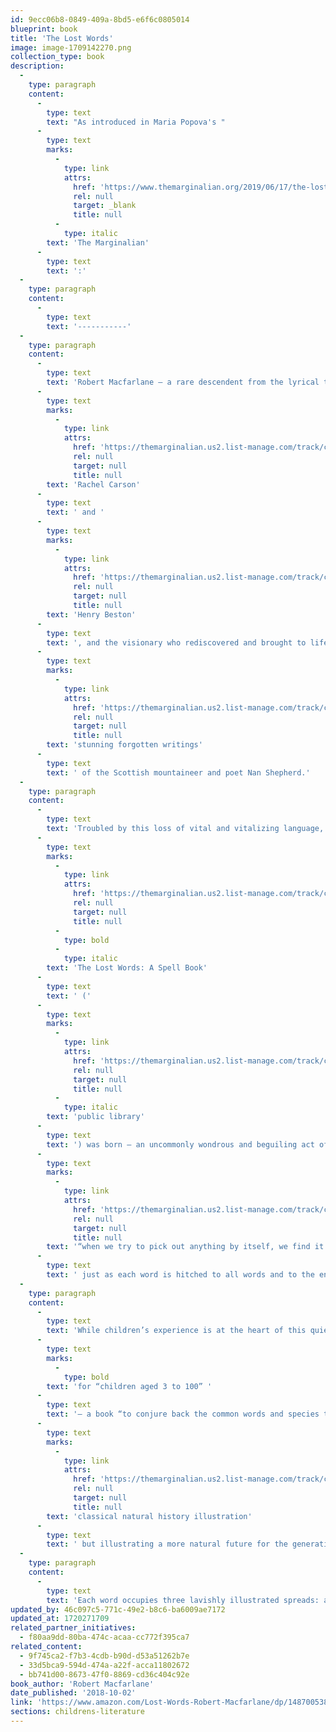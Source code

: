```yaml
---
id: 9ecc06b8-0849-409a-8bd5-e6f6c0805014
blueprint: book
title: 'The Lost Words'
image: image-1709142270.png
collection_type: book
description:
  -
    type: paragraph
    content:
      -
        type: text
        text: "As introduced in Maria Popova's "
      -
        type: text
        marks:
          -
            type: link
            attrs:
              href: 'https://www.themarginalian.org/2019/06/17/the-lost-words-macfarlane-morris/'
              rel: null
              target: _blank
              title: null
          -
            type: italic
        text: 'The Marginalian'
      -
        type: text
        text: ':'
  -
    type: paragraph
    content:
      -
        type: text
        text: '-----------'
  -
    type: paragraph
    content:
      -
        type: text
        text: 'Robert Macfarlane — a rare descendent from the lyrical tradition of '
      -
        type: text
        marks:
          -
            type: link
            attrs:
              href: 'https://themarginalian.us2.list-manage.com/track/click?u=13eb080d8a315477042e0d5b1&id=103df8f442&e=8287507462'
              rel: null
              target: null
              title: null
        text: 'Rachel Carson'
      -
        type: text
        text: ' and '
      -
        type: text
        marks:
          -
            type: link
            attrs:
              href: 'https://themarginalian.us2.list-manage.com/track/click?u=13eb080d8a315477042e0d5b1&id=5357f58e19&e=8287507462'
              rel: null
              target: null
              title: null
        text: 'Henry Beston'
      -
        type: text
        text: ', and the visionary who rediscovered and brought to life the '
      -
        type: text
        marks:
          -
            type: link
            attrs:
              href: 'https://themarginalian.us2.list-manage.com/track/click?u=13eb080d8a315477042e0d5b1&id=cd477f85ca&e=8287507462'
              rel: null
              target: null
              title: null
        text: 'stunning forgotten writings'
      -
        type: text
        text: ' of the Scottish mountaineer and poet Nan Shepherd.'
  -
    type: paragraph
    content:
      -
        type: text
        text: 'Troubled by this loss of vital and vitalizing language, MacFarlane teamed up with illustrator and children’s book author Jackie Morris, who had reached out to him to write an introduction for a sort of “wild dictionary” she wanted to create as a counterpoint to Oxford’s erasure. Instead, Macfarlane envisioned something greater. '
      -
        type: text
        marks:
          -
            type: link
            attrs:
              href: 'https://themarginalian.us2.list-manage.com/track/click?u=13eb080d8a315477042e0d5b1&id=16e41ed17c&e=8287507462'
              rel: null
              target: null
              title: null
          -
            type: bold
          -
            type: italic
        text: 'The Lost Words: A Spell Book'
      -
        type: text
        text: ' ('
      -
        type: text
        marks:
          -
            type: link
            attrs:
              href: 'https://themarginalian.us2.list-manage.com/track/click?u=13eb080d8a315477042e0d5b1&id=2095fc092d&e=8287507462'
              rel: null
              target: null
              title: null
          -
            type: italic
        text: 'public library'
      -
        type: text
        text: ') was born — an uncommonly wondrous and beguiling act of resistance to the severance of our relationship with the rest of nature, a rerooting into this living world in which, in the words of the great naturalist John Muir, '
      -
        type: text
        marks:
          -
            type: link
            attrs:
              href: 'https://themarginalian.us2.list-manage.com/track/click?u=13eb080d8a315477042e0d5b1&id=37ede9d2e6&e=8287507462'
              rel: null
              target: null
              title: null
        text: '“when we try to pick out anything by itself, we find it hitched to everything else in the universe,”'
      -
        type: text
        text: ' just as each word is hitched to all words and to the entire web of being.'
  -
    type: paragraph
    content:
      -
        type: text
        text: 'While children’s experience is at the heart of this quiet masterpiece, MacFarlane and Morris intended the large, lavishly illustrated book '
      -
        type: text
        marks:
          -
            type: bold
        text: 'for “children aged 3 to 100” '
      -
        type: text
        text: '— a book “to conjure back the common words and species that are steadily disappearing from everyday life — and especially from children’s stories and dreams,” a book “to catch at the beauty and wonder — but also the eeriness and otherness — of the natural world.” What emerges is a lyrical encyclopedia of enchantments, radiating the sensibility of '
      -
        type: text
        marks:
          -
            type: link
            attrs:
              href: 'https://themarginalian.us2.list-manage.com/track/click?u=13eb080d8a315477042e0d5b1&id=bb4442471b&e=8287507462'
              rel: null
              target: null
              title: null
        text: 'classical natural history illustration'
      -
        type: text
        text: ' but illustrating a more natural future for the generations ahead.'
  -
    type: paragraph
    content:
      -
        type: text
        text: 'Each word occupies three lavishly illustrated spreads: a poetic “summoning spell” in the form of an acrostic to conjure back the lost word in a rhythmic incantation composed to be read aloud, a wordless visual eulogy for its vanishment, and a typographic botany of letters spelling it “back into language, hearts, minds and landscape.”'
updated_by: 46c097c5-771c-49e2-b8c6-ba6009ae7172
updated_at: 1720271709
related_partner_initiatives:
  - f80aa9dd-80ba-474c-acaa-cc772f395ca7
related_content:
  - 9f745ca2-f7b3-4cdb-b90d-d53a51262b7e
  - 33d5bca9-594d-474a-a22f-acca11802672
  - bb741d00-8673-47f0-8869-cd36c404c92e
book_author: 'Robert Macfarlane'
date_published: '2018-10-02'
link: 'https://www.amazon.com/Lost-Words-Robert-Macfarlane/dp/1487005385'
sections: childrens-literature
---
```

